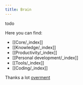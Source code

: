 ```yaml
---
title: Brain
---
```


todo

Here you can find:
- [[Core/_index]]
- [[Knowledge/_index]]
- [[Productivity/_index]]
- [[Personal development/_index]]
- [[Tools/_index]]
- [[Coding/_index]]

Thanks a lot [overment](https://brain.overment.com/)